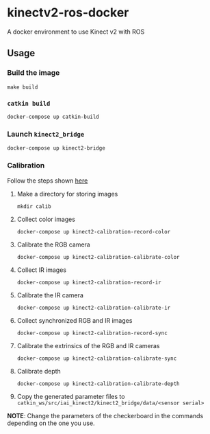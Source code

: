 # kinectv2-ros-docker
A docker environment to use Kinect v2 with ROS

## Usage
### Build the image

```
make build
```

### `catkin build`

```
docker-compose up catkin-build
```

### Launch `kinect2_bridge`

```
docker-compose up kinect2-bridge
```

### Calibration
Follow the steps shown [here](https://github.com/code-iai/iai_kinect2/tree/0e2c5f63134a076606bb79963406e1d47f2da651/kinect2_calibration)

1. Make a directory for storing images 

   ```mkdir calib```

1. Collect color images

   ```docker-compose up kinect2-calibration-record-color```

1. Calibrate the RGB camera

   ```docker-compose up kinect2-calibration-calibrate-color```

1. Collect IR images

   ```docker-compose up kinect2-calibration-record-ir```
   
1. Calibrate the IR camera

   ```docker-compose up kinect2-calibration-calibrate-ir```

1. Collect synchronized RGB and IR images

   ```docker-compose up kinect2-calibration-record-sync```

1. Calibrate the extrinsics of the RGB and IR cameras

   ```docker-compose up kinect2-calibration-calibrate-sync```

1. Calibrate depth

   ```docker-compose up kinect2-calibration-calibrate-depth```

1. Copy the generated parameter files to `catkin_ws/src/iai_kinect2/kinect2_bridge/data/<sensor serial>`

**NOTE**: Change the parameters of the checkerboard in the commands depending on the one you use.